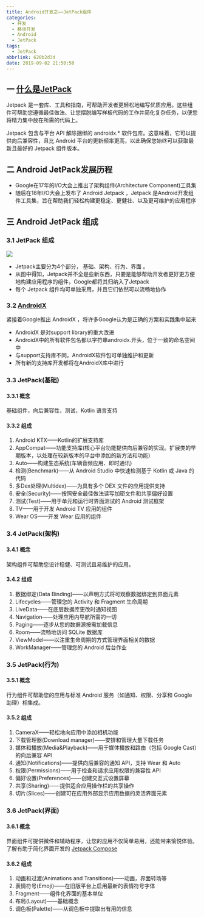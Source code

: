 ```yaml
---
title: Android开发之——JetPack组件
categories:
  - 开发
  - 移动开发
  - Android
  - JetPack
tags:
  - JetPack
abbrlink: 620b2d3d
date: 2019-09-02 21:50:50
---
```

## 一 [什么是JetPack][1]
Jetpack 是一套库、工具和指南，可帮助开发者更轻松地编写优质应用。这些组件可帮助您遵循最佳做法、让您摆脱编写样板代码的工作并简化复杂任务，以便您将精力集中放在所需的代码上。


Jetpack 包含与平台 API 解除捆绑的 androidx.* 软件包库。这意味着，它可以提供向后兼容性，且比 Android 平台的更新频率更高，以此确保您始终可以获取最新且最好的 Jetpack 组件版本。

<!--more-->

## 二 Android JetPack发展历程
* Google在17年的I/O大会上推出了架构组件(Architecture Component)工具集
* 随后在18年I/O大会上发布了 Android Jetpack ，Jetpack 是Android开发组件工具集，旨在帮助我们轻松构建更稳定、更健壮、以及更可维护的应用程序

## 三 Android JetPack 组成
### 3.1 JetPack 组成

![][2]     
 
* Jetpack主要分为4个部分， 基础、架构、行为、界面 。   
* 从图中得知，Jetpack并不全是些新东西，只要是能够帮助开发者更好更方便地构建应用程序的组件，Google都将其归纳入了Jetpack
* 每个 Jetpack 组件均可单独采用，并且它们依然可以流畅地协作


### 3.2 [AndroidX][3] 
紧接着Google推出 AndroidX ，将许多Google认为是正确的方案和实践集中起来    

* AndroidX 是对support library的重大改进
* AndroidX中的所有软件包名都以字符串androidx.开头，位于一致的命名空间中
* 与support支持库不同，AndroidX软件包可单独维护和更新
* 所有新的支持库开发都将在AndroidX库中进行


### 3.3 JetPack(基础)
#### 3.3.1 概念
 基础组件，向后兼容性，测试，Kotlin 语言支持
#### 3.3.2 组成
1. Android KTX——Kotlin的扩展支持库
2. AppCompat——功能支持库(核心平台功能提供向后兼容的实现。扩展类的早期版本，以处理在较新版本的平台中添加的新方法和功能)
3. Auto——构建生态系统(车辆音频应用、即时通讯)
4. 检测(Benchmark)——从 Android Studio 中快速检测基于 Kotlin 或 Java 的代码
5. 多Dex处理(Multidex)——为具有多个 DEX 文件的应用提供支持
6. 安全(Security)——按照安全最佳做法读写加密文件和共享偏好设置
7. 测试(Test)——用于单元和运行时界面测试的 Android 测试框架
8. TV——用于开发 Android TV 应用的组件
9. Wear OS——开发 Wear 应用的组件


### 3.4 JetPack(架构)
#### 3.4.1 概念
架构组件可帮助您设计稳健、可测试且易维护的应用。
#### 3.4.2 组成
1. 数据绑定(Data Binding)——以声明方式将可观察数据绑定到界面元素
2. Lifecycles——管理您的 Activity 和 Fragment 生命周期
3. LiveData——在底层数据库更改时通知视图
4. Navigation——处理应用内导航所需的一切
5. Paging——逐步从您的数据源按需加载信息
6. Room——流畅地访问 SQLite 数据库
7. ViewModel——以注重生命周期的方式管理界面相关的数据
8. WorkManager——管理您的 Android 后台作业

### 3.5 JetPack(行为)
#### 3.5.1 概念
行为组件可帮助您的应用与标准 Android 服务（如通知、权限、分享和 Google 助理）相集成。
#### 3.5.2 组成
1. CameraX——轻松地向应用中添加相机功能
2. 下载管理器(Download manager)——安排和管理大量下载任务
3. 媒体和播放(Media&Playback)——用于媒体播放和路由（包括 Google Cast）的向后兼容 API
4. 通知(Notifications)——提供向后兼容的通知 API，支持 Wear 和 Auto
5. 权限(Permissions)——用于检查和请求应用权限的兼容性 API
6. 偏好设置(Preferences)——创建交互式设置屏幕
7. 共享(Sharing)——提供适合应用操作栏的共享操作
8. 切片(Slices)——创建可在应用外部显示应用数据的灵活界面元素

### 3.6 JetPack(界面)
#### 3.6.1 概念
界面组件可提供微件和辅助程序，让您的应用不仅简单易用，还能带来愉悦体验。了解有助于简化界面开发的 [Jetpack Compose][4]
#### 3.6.2 组成
1. 动画和过渡(Animations and Transitions)——动画，界面转场等
2. 表情符号(Emoji)——在旧版平台上启用最新的表情符号字体
3. Fragment——组件化界面的基本单位
4. 布局(Layout)——基础概念
5. 调色板(Palette)——从调色板中提取出有用的信息




[1]: https://developer.android.google.cn/jetpack
[2]: https://raw.githubusercontent.com/PGzxc/images/master/blog-images/android-jetpack-composition.png
[3]: https://developer.android.google.cn/jetpack/androidx
[4]: https://developer.android.google.cn/jetpack/compose/